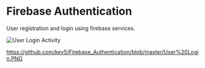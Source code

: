 # Firebase Authentication
User registration and login using firebase services.

![User Login Activity]({https://raw.github.com/kev5/Firebase_Authentication/blob/master/User%20Login.PNG})

https://github.com/kev5/Firebase_Authentication/blob/master/User%20Login.PNG
